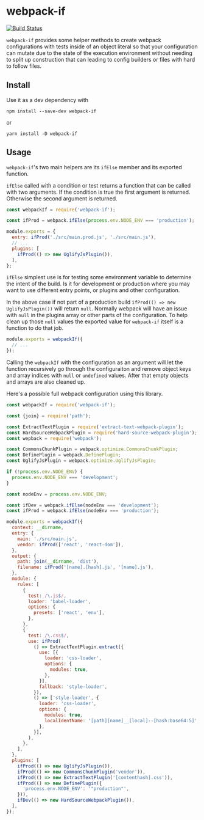 # webpack-if

[![Build Status](https://travis-ci.org/mzgoddard/webpack-if.svg?branch=master)](https://travis-ci.org/mzgoddard/webpack-if)

`webpack-if` provides some helper methods to create webpack configurations with tests inside of an object literal so that your configuration can mutate due to the state of the execution environment without needing to split up construction that can leading to config builders or files with hard to follow files.

## Install

Use it as a dev dependency with

```
npm install --save-dev webpack-if
```

or

```
yarn install -D webpack-if
```

## Usage

`webpack-if`'s two main helpers are its `ifElse` member and its exported function.

`ifElse` called with a condition or test returns a function that can be called with two arguments. If the condition is true the first argument is returned. Otherwise the second argument is returned.

```js
const webpackIf = require('webpack-if');

const ifProd = webpack.ifElse(process.env.NODE_ENV === 'production');

module.exports = {
  entry: ifProd('./src/main.prod.js', './src/main.js'),
  // ...
  plugins: [
    ifProd(() => new UglifyJsPlugin()),
  ],
};
```

`ifElse` simplest use is for testing some environment variable to determine the intent of the build. Is it for development or production where you may want to use different entry points, or plugins and other configuration.

In the above case if not part of a production build `ifProd(() => new UglifyJsPlugin())` will return `null`. Normally webpack will have an issue with `null` in the plugins array or other parts of the configuration. To help clean up those `null` values the exported value for `webpack-if` itself is a function to do that job.

```js
module.exports = webpackIf({
  // ...
});
```

Calling the `webpackIf` with the configuration as an argument will let the function recursively go through the configuraiton and remove object keys and array indices with `null` or `undefined` values. After that empty objects and arrays are also cleaned up.

Here's a possible full webpack configuration using this library.

```js
const webpackIf = require('webpack-if');

const {join} = require('path');

const ExtractTextPlugin = require('extract-text-webpack-plugin');
const HardSourceWebpackPlugin = require('hard-source-webpack-plugin');
const wepback = require('webpack');

const CommonsChunkPlugin = webpack.optimize.CommonsChunkPlugin;
const DefinePlugin = webpack.DefinePlugin;
const UglifyJsPlugin = webpack.optimize.UglifyJsPlugin;

if (!process.env.NODE_ENV) {
  process.env.NODE_ENV === 'development';
}

const nodeEnv = process.env.NODE_ENV;

const ifDev = webpack.ifElse(nodeEnv === 'development');
const ifProd = webpack.ifElse(nodeEnv === 'production');

module.exports = webpackIf({
  context: __dirname,
  entry: {
    main: './src/main.js',
    vendor: ifProd(['react', 'react-dom']),
  },
  output: {
    path: join(__dirname, 'dist'),
    filename: ifProd('[name].[hash].js', '[name].js'),
  },
  module: {
    rules: [
      {
        test: /\.js$/,
        loader: 'babel-loader',
        options: {
          presets: ['react', 'env'],
        },
      },
      {
        test: /\.css$/,
        use: ifProd(
          () => ExtractTextPlugin.extract({
            use: [{
              loader: 'css-loader',
              options: {
                modules: true,
              },
            }],
            fallback: 'style-loader',
          }),
          () => ['style-loader', {
            loader: 'css-loader',
            options: {
              modules: true,
              localIdentName: '[path][name]__[local]--[hash:base64:5]',
            },
          }],
        ),
      },
    ],
  },
  plugins: [
    ifProd(() => new UglifyJsPlugin()),
    ifProd(() => new CommonsChunkPlugin('vendor')),
    ifProd(() => new ExtractTextPlugin('[contenthash].css')),
    ifProd(() => new DefinePlugin({
      'process.env.NODE_ENV': '"production"',
    })),
    ifDev(() => new HardSourceWebpackPlugin()),
  ],
});
```
